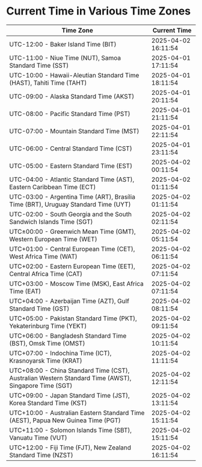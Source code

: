 # Current Time in Various Time Zones

| Time Zone | Current Time |
|-----------|--------------|
| UTC-12:00 - Baker Island Time (BIT) | 2025-04-02 16:11:54 |
| UTC-11:00 - Niue Time (NUT), Samoa Standard Time (SST) | 2025-04-01 17:11:54 |
| UTC-10:00 - Hawaii-Aleutian Standard Time (HAST), Tahiti Time (TAHT) | 2025-04-01 18:11:54 |
| UTC-09:00 - Alaska Standard Time (AKST) | 2025-04-01 20:11:54 |
| UTC-08:00 - Pacific Standard Time (PST) | 2025-04-01 21:11:54 |
| UTC-07:00 - Mountain Standard Time (MST) | 2025-04-01 22:11:54 |
| UTC-06:00 - Central Standard Time (CST) | 2025-04-01 23:11:54 |
| UTC-05:00 - Eastern Standard Time (EST) | 2025-04-02 00:11:54 |
| UTC-04:00 - Atlantic Standard Time (AST), Eastern Caribbean Time (ECT) | 2025-04-02 01:11:54 |
| UTC-03:00 - Argentina Time (ART), Brasília Time (BRT), Uruguay Standard Time (UYT) | 2025-04-02 01:11:54 |
| UTC-02:00 - South Georgia and the South Sandwich Islands Time (SGT) | 2025-04-02 02:11:54 |
| UTC±00:00 - Greenwich Mean Time (GMT), Western European Time (WET) | 2025-04-02 05:11:54 |
| UTC+01:00 - Central European Time (CET), West Africa Time (WAT) | 2025-04-02 06:11:54 |
| UTC+02:00 - Eastern European Time (EET), Central Africa Time (CAT) | 2025-04-02 07:11:54 |
| UTC+03:00 - Moscow Time (MSK), East Africa Time (EAT) | 2025-04-02 07:11:54 |
| UTC+04:00 - Azerbaijan Time (AZT), Gulf Standard Time (GST) | 2025-04-02 08:11:54 |
| UTC+05:00 - Pakistan Standard Time (PKT), Yekaterinburg Time (YEKT) | 2025-04-02 09:11:54 |
| UTC+06:00 - Bangladesh Standard Time (BST), Omsk Time (OMST) | 2025-04-02 10:11:54 |
| UTC+07:00 - Indochina Time (ICT), Krasnoyarsk Time (KRAT) | 2025-04-02 11:11:54 |
| UTC+08:00 - China Standard Time (CST), Australian Western Standard Time (AWST), Singapore Time (SGT) | 2025-04-02 12:11:54 |
| UTC+09:00 - Japan Standard Time (JST), Korea Standard Time (KST) | 2025-04-02 13:11:54 |
| UTC+10:00 - Australian Eastern Standard Time (AEST), Papua New Guinea Time (PGT) | 2025-04-02 15:11:54 |
| UTC+11:00 - Solomon Islands Time (SBT), Vanuatu Time (VUT) | 2025-04-02 15:11:54 |
| UTC+12:00 - Fiji Time (FJT), New Zealand Standard Time (NZST) | 2025-04-02 16:11:54 |
